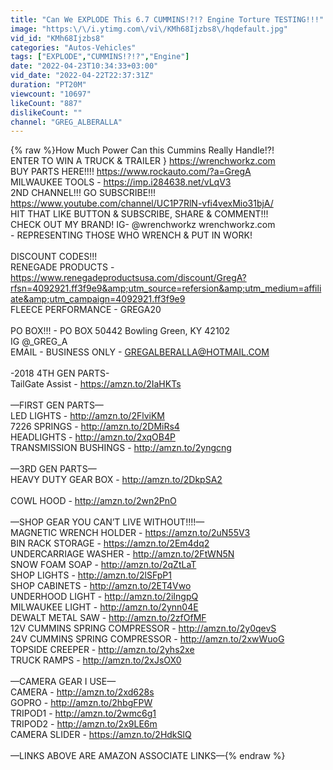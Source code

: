 ```yaml
---
title: "Can We EXPLODE This 6.7 CUMMINS!?!? Engine Torture TESTING!!!"
image: "https:\/\/i.ytimg.com\/vi\/KMh68Ijzbs8\/hqdefault.jpg"
vid_id: "KMh68Ijzbs8"
categories: "Autos-Vehicles"
tags: ["EXPLODE","CUMMINS!?!?","Engine"]
date: "2022-04-23T10:34:33+03:00"
vid_date: "2022-04-22T22:37:31Z"
duration: "PT20M"
viewcount: "10697"
likeCount: "887"
dislikeCount: ""
channel: "GREG_ALBERALLA"
---
```

{% raw %}How Much Power Can this Cummins Really Handle!?!<br />ENTER TO WIN A TRUCK &amp; TRAILER } <a rel="nofollow" target="blank" href="https://wrenchworkz.com">https://wrenchworkz.com</a><br />BUY PARTS HERE!!!! <a rel="nofollow" target="blank" href="https://www.rockauto.com/?a=GregA">https://www.rockauto.com/?a=GregA</a><br />MILWAUKEE TOOLS - <a rel="nofollow" target="blank" href="https://imp.i284638.net/vLqV3">https://imp.i284638.net/vLqV3</a><br />2ND CHANNEL!!! GO SUBSCRIBE!!! <a rel="nofollow" target="blank" href="https://www.youtube.com/channel/UC1P7RlN-vfi4vexMio31bjA/">https://www.youtube.com/channel/UC1P7RlN-vfi4vexMio31bjA/</a><br />HIT THAT LIKE BUTTON &amp; SUBSCRIBE, SHARE &amp; COMMENT!!!<br />CHECK OUT MY BRAND! IG- @wrenchworkz   wrenchworkz.com<br />- REPRESENTING THOSE WHO WRENCH &amp; PUT IN WORK!<br /><br />DISCOUNT CODES!!!<br />RENEGADE PRODUCTS - <a rel="nofollow" target="blank" href="https://www.renegadeproductsusa.com/discount/GregA?rfsn=4092921.ff3f9e9&amp;utm_source=refersion&amp;utm_medium=affiliate&amp;utm_campaign=4092921.ff3f9e9">https://www.renegadeproductsusa.com/discount/GregA?rfsn=4092921.ff3f9e9&amp;utm_source=refersion&amp;utm_medium=affiliate&amp;utm_campaign=4092921.ff3f9e9</a><br />FLEECE PERFORMANCE - GREGA20<br /><br />PO BOX!!! -  PO BOX 50442 Bowling Green, KY 42102<br />IG @_GREG_A<br />EMAIL - BUSINESS ONLY - GREGALBERALLA@HOTMAIL.COM<br /><br />-2018 4TH GEN PARTS-<br />TailGate Assist - <a rel="nofollow" target="blank" href="https://amzn.to/2IaHKTs">https://amzn.to/2IaHKTs</a><br /><br />—FIRST GEN PARTS—<br />LED LIGHTS - <a rel="nofollow" target="blank" href="http://amzn.to/2FlviKM">http://amzn.to/2FlviKM</a><br />7226 SPRINGS - <a rel="nofollow" target="blank" href="http://amzn.to/2DMiRs4">http://amzn.to/2DMiRs4</a><br />HEADLIGHTS - <a rel="nofollow" target="blank" href="http://amzn.to/2xqOB4P">http://amzn.to/2xqOB4P</a><br />TRANSMISSION BUSHINGS - <a rel="nofollow" target="blank" href="http://amzn.to/2yngcng">http://amzn.to/2yngcng</a><br /><br />—3RD GEN PARTS—<br />HEAVY DUTY GEAR BOX - <a rel="nofollow" target="blank" href="http://amzn.to/2DkpSA2">http://amzn.to/2DkpSA2</a><br /><br />COWL HOOD - <a rel="nofollow" target="blank" href="http://amzn.to/2wn2PnO">http://amzn.to/2wn2PnO</a><br /><br />—SHOP GEAR YOU CAN’T LIVE WITHOUT!!!!—<br />MAGNETIC WRENCH HOLDER - <a rel="nofollow" target="blank" href="https://amzn.to/2uN55V3">https://amzn.to/2uN55V3</a><br />BIN RACK STORAGE - <a rel="nofollow" target="blank" href="https://amzn.to/2Em4dq2">https://amzn.to/2Em4dq2</a><br />UNDERCARRIAGE WASHER - <a rel="nofollow" target="blank" href="http://amzn.to/2FtWN5N">http://amzn.to/2FtWN5N</a><br />SNOW FOAM SOAP - <a rel="nofollow" target="blank" href="http://amzn.to/2qZtLaT">http://amzn.to/2qZtLaT</a><br />SHOP LIGHTS - <a rel="nofollow" target="blank" href="http://amzn.to/2lSFpP1">http://amzn.to/2lSFpP1</a><br />SHOP CABINETS - <a rel="nofollow" target="blank" href="http://amzn.to/2ET4Vwo">http://amzn.to/2ET4Vwo</a><br />UNDERHOOD LIGHT - <a rel="nofollow" target="blank" href="http://amzn.to/2iIngpQ">http://amzn.to/2iIngpQ</a><br />MILWAUKEE LIGHT - <a rel="nofollow" target="blank" href="http://amzn.to/2ynn04E">http://amzn.to/2ynn04E</a><br />DEWALT METAL SAW - <a rel="nofollow" target="blank" href="http://amzn.to/2zfOfMF">http://amzn.to/2zfOfMF</a><br />12V CUMMINS SPRING COMPRESSOR - <a rel="nofollow" target="blank" href="http://amzn.to/2y0qevS">http://amzn.to/2y0qevS</a><br />24V CUMMINS SPRING COMPRESSOR - <a rel="nofollow" target="blank" href="http://amzn.to/2xwWuoG">http://amzn.to/2xwWuoG</a><br />TOPSIDE CREEPER - <a rel="nofollow" target="blank" href="http://amzn.to/2yhs2xe">http://amzn.to/2yhs2xe</a><br />TRUCK RAMPS       - <a rel="nofollow" target="blank" href="http://amzn.to/2xJsOX0">http://amzn.to/2xJsOX0</a><br /><br />—CAMERA GEAR I USE—<br />CAMERA - <a rel="nofollow" target="blank" href="http://amzn.to/2xd628s">http://amzn.to/2xd628s</a><br />GOPRO  - <a rel="nofollow" target="blank" href="http://amzn.to/2hbgFPW">http://amzn.to/2hbgFPW</a><br />TRIPOD1 - <a rel="nofollow" target="blank" href="http://amzn.to/2wmc6g1">http://amzn.to/2wmc6g1</a><br />TRIPOD2 - <a rel="nofollow" target="blank" href="http://amzn.to/2x9LE6m">http://amzn.to/2x9LE6m</a><br />CAMERA SLIDER - <a rel="nofollow" target="blank" href="https://amzn.to/2HdkSlQ">https://amzn.to/2HdkSlQ</a><br /><br />—LINKS ABOVE ARE AMAZON ASSOCIATE LINKS—{% endraw %}
